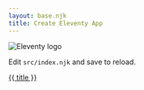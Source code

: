 ```yaml
---
layout: base.njk
title: Create Eleventy App
---
```

<div id="site">
  <img src="img/logo.png" class="logo" alt="Eleventy logo" />
  <p>Edit <code>src/index.njk</code> and save to reload.</p>
  <a href="https://www.11ty.dev/" target="_blank" rel="noopener noreferrer">{{ title }}</a>
</div>